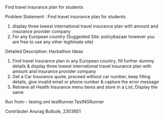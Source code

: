 Find travel insurance plan for students

Problem Statement : Find travel insurance plan for students
1. display three lowest international  travel insurance plan with amount and insurance provider company
2. For any European country
(Suggested Site: policybazaar however you are free to use any other legitimate site)

Detailed Description: Hackathon Ideas
1. Find travel insurance plan in any European country, fill further dummy details & display three lowest international  travel insurance plan with amount and insurance provider company
2. Get a Car Insurance quote, proceed without  car number, keep filling details, give invalid email or phone number & capture the error message
3.  Retrieve all Health Insurance menu items and store in a List; Display the same

Run from--
testng.xml
testRunner.TestNGRunner

Contributer
Anurag Bulbule,
2303651
